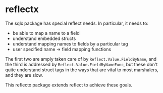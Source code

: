 # reflectx

The sqlx package has special reflect needs.  In particular, it needs to:

* be able to map a name to a field
* understand embedded structs
* understand mapping names to fields by a particular tag
* user specified name -> field mapping functions

The first two are amply taken care of by `Reflect.Value.FieldByName`, and the third is
addressed by `Reflect.Value.FieldByNameFunc`, but these don't quite understand struct
tags in the ways that are vital to most marshalers, and they are slow.

This reflectx package extends reflect to achieve these goals.
